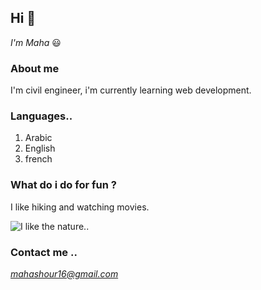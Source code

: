 ## Hi  👋

*I'm Maha*  :smiley:

### About me
I'm civil engineer, i'm currently learning web development.
### Languages..
1. Arabic 
2. English 
3. french
### What do i do for fun ? 
I like hiking and watching movies.

![I like the nature..](https://logisel.org/ville-emmerin/wordpress/wp-content/uploads/2021/03/tree-276014__340.jpg)

### Contact me ..
*mahashour16@gmail.com*
